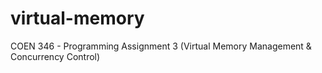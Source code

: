# virtual-memory
COEN 346 - Programming Assignment 3 (Virtual Memory Management &amp; Concurrency Control)
